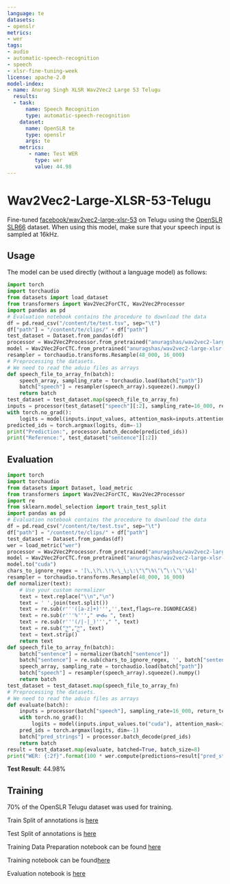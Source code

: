 ```yaml
---
language: te
datasets:
- openslr
metrics:
- wer
tags:
- audio
- automatic-speech-recognition
- speech
- xlsr-fine-tuning-week
license: apache-2.0
model-index:
- name: Anurag Singh XLSR Wav2Vec2 Large 53 Telugu
  results:
  - task: 
      name: Speech Recognition
      type: automatic-speech-recognition
    dataset:
      name: OpenSLR te
      type: openslr
      args: te
    metrics:
       - name: Test WER
         type: wer
         value: 44.98
---
```

# Wav2Vec2-Large-XLSR-53-Telugu
Fine-tuned [facebook/wav2vec2-large-xlsr-53](https://huggingface.co/facebook/wav2vec2-large-xlsr-53) on Telugu using the [OpenSLR SLR66](http://openslr.org/66/) dataset.
When using this model, make sure that your speech input is sampled at 16kHz.
## Usage
The model can be used directly (without a language model) as follows:
```python
import torch
import torchaudio
from datasets import load_dataset
from transformers import Wav2Vec2ForCTC, Wav2Vec2Processor
import pandas as pd
# Evaluation notebook contains the procedure to download the data
df = pd.read_csv("/content/te/test.tsv", sep="\t")
df["path"] = "/content/te/clips/" + df["path"]
test_dataset = Dataset.from_pandas(df)
processor = Wav2Vec2Processor.from_pretrained("anuragshas/wav2vec2-large-xlsr-53-telugu")
model = Wav2Vec2ForCTC.from_pretrained("anuragshas/wav2vec2-large-xlsr-53-telugu") 
resampler = torchaudio.transforms.Resample(48_000, 16_000)
# Preprocessing the datasets.
# We need to read the aduio files as arrays
def speech_file_to_array_fn(batch):
    speech_array, sampling_rate = torchaudio.load(batch["path"])
    batch["speech"] = resampler(speech_array).squeeze().numpy()
    return batch
test_dataset = test_dataset.map(speech_file_to_array_fn)
inputs = processor(test_dataset["speech"][:2], sampling_rate=16_000, return_tensors="pt", padding=True)
with torch.no_grad():
    logits = model(inputs.input_values, attention_mask=inputs.attention_mask).logits
predicted_ids = torch.argmax(logits, dim=-1)
print("Prediction:", processor.batch_decode(predicted_ids))
print("Reference:", test_dataset["sentence"][:2])
```
## Evaluation
```python
import torch
import torchaudio
from datasets import Dataset, load_metric
from transformers import Wav2Vec2ForCTC, Wav2Vec2Processor
import re
from sklearn.model_selection import train_test_split
import pandas as pd
# Evaluation notebook contains the procedure to download the data
df = pd.read_csv("/content/te/test.tsv", sep="\t")
df["path"] = "/content/te/clips/" + df["path"]
test_dataset = Dataset.from_pandas(df)
wer = load_metric("wer")
processor = Wav2Vec2Processor.from_pretrained("anuragshas/wav2vec2-large-xlsr-53-telugu")
model = Wav2Vec2ForCTC.from_pretrained("anuragshas/wav2vec2-large-xlsr-53-telugu") 
model.to("cuda")
chars_to_ignore_regex = '[\,\?\.\!\-\_\;\:\"\“\%\‘\”\।\’\'\&]'
resampler = torchaudio.transforms.Resample(48_000, 16_000)
def normalizer(text):
    # Use your custom normalizer
    text = text.replace("\\n","\n")
    text = ' '.join(text.split())
    text = re.sub(r'''([a-z]+)''','',text,flags=re.IGNORECASE)
    text = re.sub(r'''%'''," శాతం ", text)
    text = re.sub(r'''(/|-|_)'''," ", text)
    text = re.sub("ై","ై", text)
    text = text.strip()
    return text
def speech_file_to_array_fn(batch):
    batch["sentence"] = normalizer(batch["sentence"])
    batch["sentence"] = re.sub(chars_to_ignore_regex, '', batch["sentence"]).lower()+ " "
    speech_array, sampling_rate = torchaudio.load(batch["path"])
    batch["speech"] = resampler(speech_array).squeeze().numpy()
    return batch
test_dataset = test_dataset.map(speech_file_to_array_fn)
# Preprocessing the datasets.
# We need to read the aduio files as arrays
def evaluate(batch):
    inputs = processor(batch["speech"], sampling_rate=16_000, return_tensors="pt", padding=True)
    with torch.no_grad():
        logits = model(inputs.input_values.to("cuda"), attention_mask=inputs.attention_mask.to("cuda")).logits
    pred_ids = torch.argmax(logits, dim=-1)
    batch["pred_strings"] = processor.batch_decode(pred_ids)
    return batch
result = test_dataset.map(evaluate, batched=True, batch_size=8)
print("WER: {:2f}".format(100 * wer.compute(predictions=result["pred_strings"], references=result["sentence"])))
```

**Test Result**: 44.98%
## Training
70% of the OpenSLR Telugu dataset was used for training.

Train Split of annotations is [here](https://www.dropbox.com/s/xqc0wtour7f9h4c/train.tsv)

Test Split of annotations is [here](https://www.dropbox.com/s/qw1uy63oj4qdiu4/test.tsv)

Training Data Preparation notebook can be found [here](https://colab.research.google.com/drive/1_VR1QtY9qoiabyXBdJcOI29-xIKGdIzU?usp=sharing)

Training notebook can be found[here](https://colab.research.google.com/drive/14N-j4m0Ng_oktPEBN5wiUhDDbyrKYt8I?usp=sharing)

Evaluation notebook is [here](https://colab.research.google.com/drive/1SLEvbTWBwecIRTNqpQ0fFTqmr1-7MnSI?usp=sharing)
